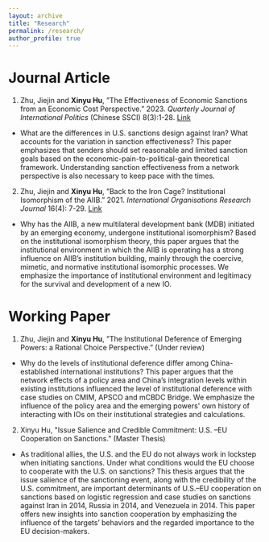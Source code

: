 ```yaml
---
layout: archive
title: "Research"
permalink: /research/
author_profile: true
---
```

# Journal Article
1. Zhu, Jiejin and **Xinyu Hu**, ”The Effectiveness of Economic Sanctions from an Economic Cost Perspective.” 2023. _Quarterly Journal of International Politics_ (Chinese SSCI) 8(3):1-28. [Link](https://kns.cnki.net/kcms2/article/abstract?v=v0gKrRoz1Uc-j9oSBpDl_nsInltpSRM9s2sk2cTH3P6pXO1O20JmKpw6ZiQG6LmSDQpf8iK4_OoEfaB_IqEKuTD4-jjTWYcJBGnXWiT06YKeeiuZmlWq56OTJYB7rDD-hdvlYa4a5vs=&uniplatform=NZKPT&flag=copy)
  * What are the differences in U.S. sanctions design against Iran? What accounts for the variation in sanction effectiveness? This paper emphasizes that senders should set reasonable and limited sanction goals based on the economic-pain-to-political-gain theoretical framework. Understanding sanction effectiveness from a network perspective is also necessary to keep pace with the times.

2. Zhu, Jiejin and **Xinyu Hu**, ”Back to the Iron Cage? Institutional Isomorphism of the AIIB.” 2021. _International Organisations Research Journal_ 16(4): 7-29. [Link](https://iorj.hse.ru/data/2022/03/28/1798707059/1%20Zhu%204-19.pdf)

  * Why has the AIIB, a new multilateral development bank (MDB) initiated by an emerging economy, undergone institutional isomorphism? Based on the institutional isomorphism theory, this paper argues that the institutional environment in which the AIIB is operating has a strong influence on AIIBʼs institution building, mainly through the coercive, mimetic, and normative institutional isomorphic processes. We emphasize the importance of institutional environment and legitimacy for the survival and development of a new IO.

# Working Paper
1. Zhu, Jiejin and **Xinyu Hu**, ”The Institutional Deference of Emerging Powers: a Rational Choice Perspective.” (Under review)
  * Why do the levels of institutional deference differ among China-established international institutions? This paper argues that the network effects of a policy area and China’s integration levels within existing institutions influenced the level of institutional deference with case studies on CMIM, APSCO and mCBDC Bridge. We emphasize the influence of the policy area and the emerging powers' own history of interacting with IOs on their institutional strategies and calculations. 

2. Xinyu Hu, "Issue Salience and Credible Commitment: U.S. –EU Cooperation on Sanctions." (Master Thesis)
  * As traditional allies, the U.S. and the EU do not always work in lockstep when initiating sanctions. Under what conditions would the EU choose to cooperate with the U.S. on sanctions? This thesis argues that the issue salience of the sanctioning event, along with the credibility of the U.S. commitment, are important determinants of U.S.–EU cooperation on sanctions based on logistic regression and case studies on sanctions against Iran in 2014, Russia in 2014, and Venezuela in 2014. This paper offers new insights into sanction cooperation by emphasizing the influence of the targets’ behaviors and the regarded importance to the EU decision-makers.
